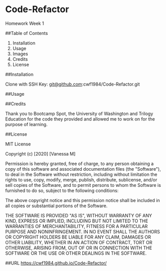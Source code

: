 # Code-Refactor
Homework Week 1

##Table of Contents

1. Installation
2. Usage
3. Images
4. Credits
5. License

##Installation

Clone with SSH Key:
git@github.com:cwf1984/Code-Refactor.git

##Usage

##Credits

Thank you to Bootcamp Spot, the University of Washington and Trilogy Education for the code they provided and allowed me to work on for the purpose of learning.

##License

MIT License

Copyright (c) [2020] [Vanessa M]

Permission is hereby granted, free of charge, to any person obtaining a copy
of this software and associated documentation files (the "Software"), to deal
in the Software without restriction, including without limitation the rights
to use, copy, modify, merge, publish, distribute, sublicense, and/or sell
copies of the Software, and to permit persons to whom the Software is
furnished to do so, subject to the following conditions:

The above copyright notice and this permission notice shall be included in all
copies or substantial portions of the Software.

THE SOFTWARE IS PROVIDED "AS IS", WITHOUT WARRANTY OF ANY KIND, EXPRESS OR
IMPLIED, INCLUDING BUT NOT LIMITED TO THE WARRANTIES OF MERCHANTABILITY,
FITNESS FOR A PARTICULAR PURPOSE AND NONINFRINGEMENT. IN NO EVENT SHALL THE
AUTHORS OR COPYRIGHT HOLDERS BE LIABLE FOR ANY CLAIM, DAMAGES OR OTHER
LIABILITY, WHETHER IN AN ACTION OF CONTRACT, TORT OR OTHERWISE, ARISING FROM,
OUT OF OR IN CONNECTION WITH THE SOFTWARE OR THE USE OR OTHER DEALINGS IN THE
SOFTWARE.

##URL
https://cwf1984.github.io/Code-Refactor/
